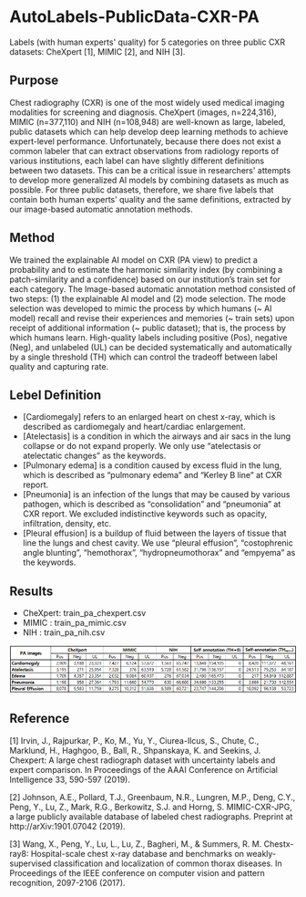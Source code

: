 # AutoLabels-PublicData-CXR-PA
Labels (with human experts' quality) for 5 categories on three public CXR datasets: CheXpert [1], MIMIC [2], and NIH [3]. 


## Purpose
Chest radiography (CXR) is one of the most widely used medical imaging modalities for screening and diagnosis. CheXpert (images, n=224,316), MIMIC (n=377,110) and NIH (n=108,948) are well-known as large, labeled, public datasets which can help develop deep learning methods to achieve expert-level performance. Unfortunately, because there does not exist a common labeler that can extract observations from radiology reports of various institutions, each label can have slightly different definitions between two datasets. This can be a critical issue in researchers' attempts to develop more generalized AI models by combining datasets as much as possible. For three public datasets, therefore, we share five labels that contain both human experts' quality and the same definitions, extracted by our image-based automatic annotation methods.


## Method
We trained the explainable AI model on CXR (PA view) to predict a probability and to estimate the harmonic similarity index (by combining a patch-similarity and a confidence) based on our institution’s train set for each category. The Image-based automatic annotation method consisted of two steps: (1) the explainable AI model and (2) mode selection. The mode selection was developed to mimic the process by which humans (~ AI model) recall and revise their experiences and memories (~ train sets) upon receipt of additional information (~ public dataset); that is, the process by which humans learn. High-quality labels including positive (Pos), negative (Neg), and unlabeled (UL) can be decided systematically and automatically by a single threshold (TH) which can control the tradeoff between label quality and capturing rate.


## Lebel Definition
* [Cardiomegaly] refers to an enlarged heart on chest x-ray, which is described as cardiomegaly and heart/cardiac enlargement.
* [Atelectasis] is a condition in which the airways and air sacs in the lung collapse or do not expand properly. We only use “atelectasis or atelectatic changes” as the keywords.
* [Pulmonary edema] is a condition caused by excess fluid in the lung, which is described as “pulmonary edema” and “Kerley B line” at CXR report.
* [Pneumonia] is an infection of the lungs that may be caused by various pathogen, which is described as “consolidation” and “pneumonia” at CXR report. We excluded indistinctive keywords such as opacity, infiltration, density, etc.  
* [Pleural effusion] is a buildup of fluid between the layers of tissue that line the lungs and chest cavity. We use “pleural effusion”, “costophrenic angle blunting”, “hemothorax”, “hydropneumothorax” and “empyema” as the keywords. 


## Results

* CheXpert: train_pa_chexpert.csv
* MIMIC   : train_pa_mimic.csv
* NIH     : train_pa_nih.csv


![Alt text](./summary_table.png?raw=true "Summary about automatic labels")


## Reference
[1] Irvin, J., Rajpurkar, P., Ko, M., Yu, Y., Ciurea-Ilcus, S., Chute, C., Marklund, H., Haghgoo, B., Ball, R., Shpanskaya, K. and Seekins, J. Chexpert: A large chest radiograph dataset with uncertainty labels and expert comparison. In Proceedings of the AAAI Conference on Artificial Intelligence 33, 590-597 (2019).

[2] Johnson, A.E., Pollard, T.J., Greenbaum, N.R., Lungren, M.P., Deng, C.Y., Peng, Y., Lu, Z., Mark, R.G., Berkowitz, S.J. and Horng, S. MIMIC-CXR-JPG, a large publicly available database of labeled chest radiographs. Preprint at http://arXiv:1901.07042 (2019).

[3] Wang, X., Peng, Y., Lu, L., Lu, Z., Bagheri, M., & Summers, R. M. Chestx-ray8: Hospital-scale chest x-ray database and benchmarks on weakly-supervised classification and localization of common thorax diseases. In Proceedings of the IEEE conference on computer vision and pattern recognition, 2097-2106 (2017).
